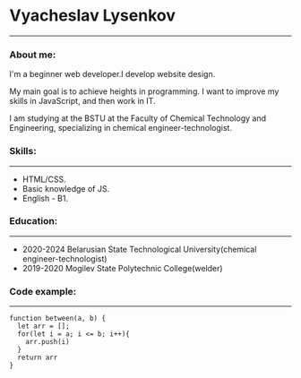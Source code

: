 # Vyacheslav Lysenkov
*********************
### About me:
I'm a beginner web developer.I develop website design.

My main goal is to achieve heights in programming. I
want to improve my skills in JavaScript, and then work
in IT.

I am studying at the BSTU at the Faculty of Chemical
Technology and Engineering, specializing in chemical engineer-technologist.


### Skills:
*********************
* HTML/CSS.
* Basic knowledge of JS.
* English - B1.


### Education:
*********************
* 2020-2024 Belarusian State Technological University(chemical engineer-technologist)
* 2019-2020 Mogilev State Polytechnic College(welder)


### Code example:
*********************

```
function between(a, b) {
  let arr = [];
  for(let i = a; i <= b; i++){
    arr.push(i)
  }
  return arr
}
```

